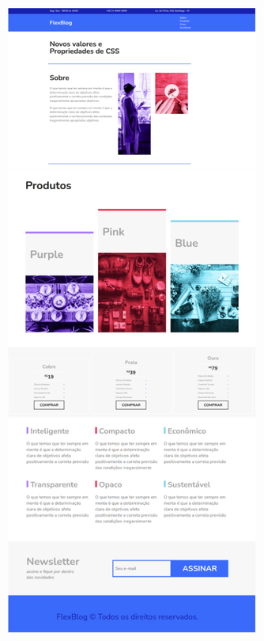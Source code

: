 <img src="../screenshots/flexblog1.png" alt="Projeto FlexBlog" width="500">
<img src="../screenshots/flexblog2.png" alt="Projeto FlexBlog" width="500">
<img src="../screenshots/flexblog3.png" alt="Projeto FlexBlog" width="500">
<img src="../screenshots/flexblog4.png" alt="Projeto FlexBlog" width="500">